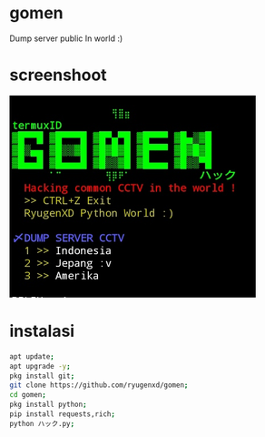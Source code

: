# gomen
Dump server public In world :)

# screenshoot
!['preview'](https://github.com/ryugenxd/gomen/raw/main/screenshoot/preview.jpg)

# instalasi
```bash
apt update;
apt upgrade -y;
pkg install git;
git clone https://github.com/ryugenxd/gomen;
cd gomen;
pkg install python;
pip install requests,rich;
python ハック.py;
```
